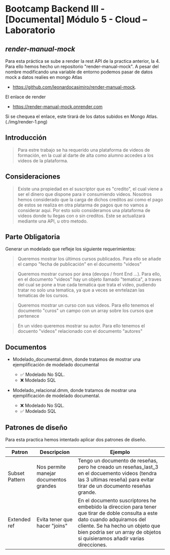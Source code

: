 # Bootcamp Backend III - [Documental] Módulo 5 - Cloud – Laboratorio
## _render-manual-mock_

Para esta práctica se sube a render la rest API de la practica anterior, la 4.
Para ello hemos hecho un repositorio "render-manual-mock". A pesar del nombre modificando una variable de entorno podemos pasar de datos mock a datos realies en mongo Atlas
- https://github.com/leonardocasimiro/render-manual-mock.

El enlace de render 
- https://render-manual-mock.onrender.com

Si se chequea el enlace, este tirará de los datos subidos en Mongo Atlas.
(./img/render-1.png)
## Introducción


> Para estre trabajo se ha requerido una plataforma de videos de formación, en la cual al darte de alta como alumno accedes a  los videos de la plataforma.

## Consideraciones

> Existe una propiedad en el suscriptor que es "credito", el cual viene a ser el dinero que dispone para ir consumiendo videos. Nosotros hemos considerado que la carga de dichos creditos así como el pago de estos se realiza en otra platarma de pagos que no vamos a considerar aqui. Por esto solo consideramos una plataforma de videos donde tu llegas con o sin creditos. Este se actualizará mediante una API, u otro metodo.

## Parte Obligatoria

Generar un modelado que refleje los siguiente requerimientos:

>Queremos mostrar los últimos cursos publicados. Para ello se añade el campo "fecha de publicación" en el documento "videos"

>Queremos mostrar cursos por área (devops / front End ...). Para ello, en el documento "videos" hay un objeto llamado "tematica", a traves del cual se pone a true cada tematica que trata el video, pudiendo tratar no solo una tematica, ya que a veces se enrtelazan las tematicas de los cursos.

>Queremos mostrar un curso con sus videos. Para ello tenemos el documento "curos" un campo con un array sobre los cursos que pertenece

>En un video queremos mostrar su autor. Para ello tenemos el docuento "videos" relacionado con el documento "autores"

## Documentos
- Modelado_documental.dmm, donde tratamos de mostrar una ejemplificación de modelado documental 
    - ✅ Modelado No SQL.
    - ❌ Modelado SQL

- Modelado_relacional.dmm, donde tratamos de mostrar una ejemplificación de modelado documental.
    - ❌ Modelado No SQL.
    - ✅ Modelado SQL
## Patrones de diseño

Para esta practica hemos intentado aplicar dos patrones de diseño.

| Patron | Descripcion | Ejemplo |
| ------ | ------ | ------ |
| Subset Pattern | Nos permite manejar documentos grandes |Tengo un documento de reseñas, pero he creado un reseñas_last_3 en el docuemento videos (tendra las 3 ultimas reseña) para evitar tirar de un documento reseñas grande.  |
| Extended ref | Evita tener que hacer "joins" |En el documento suscriptores he embebido la direccion para tener que tirar de doble consulta a este dato cuando adquiramos del cliente. Se ha hecho un objeto que bien podria ser un array de objetos si quisieramos añadir varias direcciones. |
